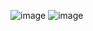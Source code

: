 ![image](https://github.com/user-attachments/assets/d4a41e17-6d00-489f-b88e-62890f9e29de)
![image](https://github.com/user-attachments/assets/b1d405b3-3716-4842-b3f1-c56cc12aa8d7)
